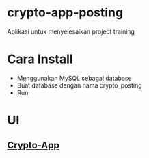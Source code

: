 # crypto-app-posting
Aplikasi untuk menyelesaikan project training

# Cara Install
- Menggunakan MySQL sebagai database
- Buat database dengan nama crypto_posting
- Run

# UI
## [Crypto-App](https://crypto-app-tr.web.app/)

